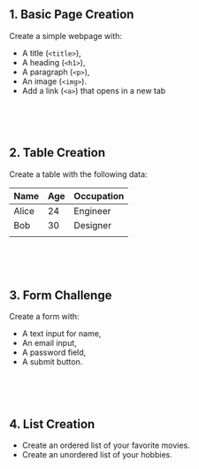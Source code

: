 ## 1. Basic Page Creation

Create a simple webpage with:

- A title (`<title>`),
- A heading (`<h1>`),
- A paragraph (`<p>`),
- An image (`<img>`).
- Add a link (`<a>`) that opens in a new tab

&nbsp;

&nbsp;

## 2. Table Creation

Create a table with the following data:

| Name  | Age | Occupation |
| ----- | --- | ---------- |
| Alice | 24  | Engineer   |
| Bob   | 30  | Designer   |
|       |     |            |

&nbsp;

&nbsp;

## 3. Form Challenge

Create a form with:

- A text input for name,
- An email input,
- A password field,
- A submit button.

&nbsp;

&nbsp;

## 4. List Creation

- Create an ordered list of your favorite movies.
- Create an unordered list of your hobbies.
